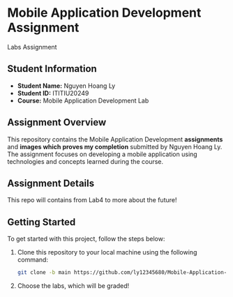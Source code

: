 # Mobile Application Development Assignment
Labs Assignment
## Student Information
- **Student Name:** Nguyen Hoang Ly
- **Student ID:** ITITIU20249
- **Course:** Mobile Application Development Lab

## Assignment Overview

This repository contains the Mobile Application Development **assignments** and **images which proves my completion** submitted by Nguyen Hoang Ly. The assignment focuses on developing a mobile application using technologies and concepts learned during the course.

## Assignment Details

This repo will contains from Lab4 to more about the future!

## Getting Started

To get started with this project, follow the steps below:

1. Clone this repository to your local machine using the following command:

   ```bash
   git clone -b main https://github.com/ly12345680/Mobile-Application-Development.git
2. Choose the labs, which will be graded!

